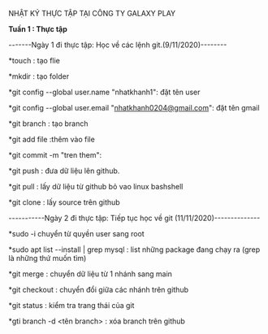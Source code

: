 $$$$$$$$$$$$$$$$$$$$$$$$$$$$$$$$$$$$$$$$$$$$$$$$ NHẬT KÝ THỰC TẬP TẠI CÔNG TY GALAXY PLAY $$$$$$$$$$$$$$$$$$$$$$$$$$$$$$$$$$$$$$$$$$$$$$$$$$$$$$$$$$$$

**********Tuần 1 : Thực tập**********


-------Ngày 1 đi thực tập: Học về các lệnh git.(9/11/2020)--------



*touch <tenthumuc>: tạo flie

*mkdir <ten>: tạo folder

*git config --global user.name "nhatkhanh1": đặt tên user

*git config --global user.email "nhatkhanh0204@gmail.com": đặt tên gmail

*git branch <ten nhanh> : tạo branch

*git add file :thêm vào file

*git commit -m "tren them":

*git push : đưa dữ liệu lên github.

*git pull : lấy dữ liệu từ github bỏ vao linux bashshell

*git clone <source>: lấy source trên github



-----------Ngày 2 đi thực tập: Tiếp tục học về git (11/11/2020)--------------




*sudo -i chuyển từ quyền user sang root

*sudo apt list --install | grep mysql : list những package đang chạy ra (grep là những thứ muốn tìm)

*git merge : chuyển dữ liệu từ 1 nhánh sang main

*git checkout : chuyển đổi giữa các nhánh trên github

*git status : kiểm tra trang thái của git

*gti branch -d <tên branch> : xóa branch trên github


